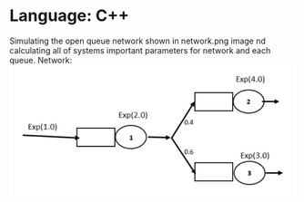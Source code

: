 # Language: C++

Simulating the open queue network shown in network.png image nd calculating all of systems important parameters for network and each queue.
Network:
![alt Sample Open Queue Network](https://github.com/pya-h/Open-Queue-Network-Simulation/blob/master/network.png?raw=true)
